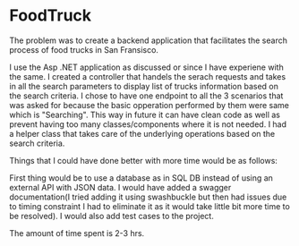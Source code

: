 # FoodTruck

The problem was to create a backend application that facilitates the search process of food trucks in San Fransisco. 

I use the Asp .NET application as discussed or since I have experiene with the same. 
I created a controller that handels the serach requests and takes in all the search parameters to display list of trucks information based on the search criteria. 
I chose to have one endpoint to all the 3 scenarios that was asked for because the basic opperation performed by them were same which is "Searching". This way in future it can have clean code as well as prevent having too many classes/components where it is not needed. 
I had a helper class that takes care of the underlying operations based on the search criteria.

Things that I could have done better with more time would be as follows:

First thing would be to use a database as in SQL DB instead of using an external API with JSON data.
I would have added a swagger documentation(I tried adding it using swashbuckle but then had issues due to timing constraint I had to eliminate it as it would take little bit more time to be resolved).
I would also add test cases to the project.

The amount of time spent is 2-3 hrs.
